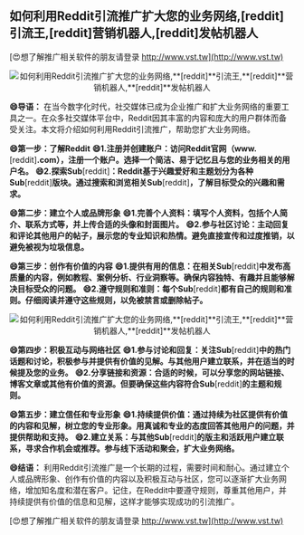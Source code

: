 ## **如何利用Reddit引流推广扩大您的业务网络,**[reddit]**引流王,**[reddit]**营销机器人,**[reddit]**发帖机器人**

[😍想了解推广相关软件的朋友请登录 http://www.vst.tw](http://www.vst.tw)

 <center><img src="https://vst.tw/MP4/tuiguang/png/7.png" alt="如何利用Reddit引流推广扩大您的业务网络,**[reddit]**引流王,**[reddit]**营销机器人,**[reddit]**发帖机器人"></center>

**😄导语：**
在当今数字化时代，社交媒体已成为企业推广和扩大业务网络的重要工具之一。在众多社交媒体平台中，Reddit因其丰富的内容和庞大的用户群体而备受关注。本文将介绍如何利用Reddit引流推广，帮助您扩大业务网络。

**😄第一步：了解Reddit**
**😄1.注册并创建账户：访问Reddit官网（www.**[reddit]**.com），注册一个账户。选择一个简洁、易于记忆且与您的业务相关的用户名。**
**😄2.探索Sub**[reddit]**：Reddit基于兴趣爱好和主题划分为各种Sub**[reddit]**版块。通过搜索和浏览相关Sub**[reddit]**，了解目标受众的兴趣和需求。**

**😄第二步：建立个人或品牌形象**
**😄1.完善个人资料：填写个人资料，包括个人简介、联系方式等，并上传合适的头像和封面图片。**
**😄2.参与社区讨论：主动回复和评论其他用户的帖子，展示您的专业知识和热情。避免直接宣传和过度推销，以避免被视为垃圾信息。**

**😄第三步：创作有价值的内容**
**😄1.提供有用的信息：在相关Sub**[reddit]**中发布高质量的内容，例如教程、案例分析、行业洞察等。确保内容独特、有趣并且能够解决目标受众的问题。**
**😄2.遵守规则和准则：每个Sub**[reddit]**都有自己的规则和准则。仔细阅读并遵守这些规则，以免被禁言或删除帖子。**

 <center><img src="https://vst.tw/MP4/tuiguang/png/8.png" alt="如何利用Reddit引流推广扩大您的业务网络,**[reddit]**引流王,**[reddit]**营销机器人,**[reddit]**发帖机器人"></center>

**😄第四步：积极互动与网络社区**
**😄1.参与讨论和回复：关注Sub**[reddit]**中的热门话题和讨论，积极参与并提供有价值的见解。与其他用户建立联系，并在适当的时候提及您的业务。**
**😄2.分享链接和资源：合适的时候，可以分享您的网站链接、博客文章或其他有价值的资源。但要确保这些内容符合Sub**[reddit]**的主题和规则。**

**😄第五步：建立信任和专业形象**
**😄1.持续提供价值：通过持续为社区提供有价值的内容和见解，树立您的专业形象。用真诚和专业的态度回答其他用户的问题，并提供帮助和支持。**
**😄2.建立关系：与其他Sub**[reddit]**的版主和活跃用户建立联系，寻求合作机会或推荐。参与线下活动和聚会，扩大业务网络。**

**😄结语：**
利用Reddit引流推广是一个长期的过程，需要时间和耐心。通过建立个人或品牌形象、创作有价值的内容以及积极互动与社区，您可以逐渐扩大业务网络，增加知名度和潜在客户。记住，在Reddit中要遵守规则，尊重其他用户，并持续提供有价值的信息和见解，这样才能够实现成功的引流推广。

[😍想了解推广相关软件的朋友请登录 http://www.vst.tw](http://www.vst.tw)



